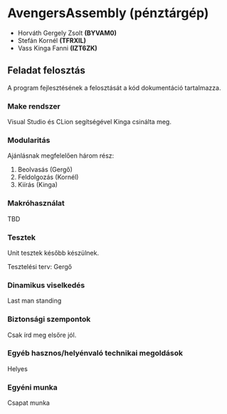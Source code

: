 # AvengersAssembly (pénztárgép)

- Horváth Gergely Zsolt **(BYVAM0)**
- Stefán Kornél **(TFRXIL)**
- Vass Kinga Fanni **(IZT6ZK)**

## Feladat felosztás

A program fejlesztésének a felosztását a kód dokumentáció tartalmazza.

### Make rendszer

Visual Studio és CLion segítségével Kinga csinálta meg.

### Modularitás

Ajánlásnak megfelelően három rész:

1. Beolvasás (Gergő)
2. Feldolgozás (Kornél)
3. Kiírás (Kinga)

### Makróhasználat

TBD

### Tesztek

Unit tesztek később készülnek.

Tesztelési terv: Gergő

### Dinamikus viselkedés

Last man standing

### Biztonsági szempontok

Csak írd meg elsőre jól.

### Egyéb hasznos/helyénvaló technikai megoldások

Helyes

### Egyéni munka

Csapat munka